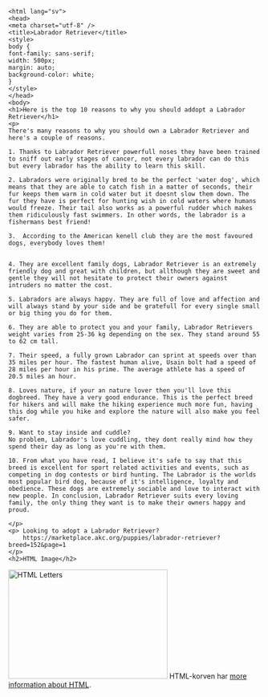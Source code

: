 <!DOCTYPE html>
	<html lang="sv">
	<head>
	<meta charset="utf-8" />
	<title>Labrador Retriever</title>
	<style>
	body {
	font-family: sans-serif;
	width: 500px;
	margin: auto;
	background-color: white;
	}
	</style>
	</head>
	<body>
	<h1>Here is the top 10 reasons to why you should addopt a Labrador Retriever</h1>
	<p>
	There's many reasons to why you should own a Labrador Retriever and here's a couple of reasons.

	1. Thanks to Labrador Retriever powerfull noses they have been trained to sniff out early stages of cancer, not every labrador can do this but every labrador has the ability to learn this skill.

	2. Labradors were originally bred to be the perfect 'water dog', which means that they are able to catch fish in a matter of seconds, their fur keeps them warm in cold water but it doesnt slow them down. The fur they have is perfect for hunting wish in cold waters where humans would freeze. Their tail also works as a powerful rudder which makes them ridiculously fast swimmers. In other words, the labrador is a fishermans best friend!

	3.  According to the American kenell club they are the most favoured dogs, everybody loves them!


	4. They are excellent family dogs, Labrador Retriever is an extremely friendly dog and great with children, but allthough they are sweet and gentle they will not hesitate to protect their owners against intruders no matter the cost.

	5. Labradors are always happy. They are full of love and affection and will always stand by your side and be gratefull for every single small or big thing you do for them.

	6. They are able to protect you and your family, Labrador Retrievers weight varies from 25-36 kg depending on the sex. They stand around 55 to 62 cm tall.

	7. Their speed, a fully grown Labrador can sprint at speeds over than 35 miles per hour. The fastest human alive, Usain bolt had a speed of 28 miles per hour in his prime. The average athlete has a speed of 20.5 miles an hour.

	8. Loves nature, if your an nature lover then you'll love this dogbreed. They have a very good endurance. This is the perfect breed for hikers and will make the hiking experience much more fun, having this dog while you hike and explore the nature will also make you feel safer.

	9. Want to stay inside and cuddle?
	No problem, Labrador's love cuddling, they dont really mind how they spend their day as long as you're with them.

	10. From what you have read, I believe it's safe to say that this breed is excellent for sport related activities and events, such as competing in dog contests or bird hunting. The Labrador is the worlds most popular bird dog, because of it's intelligence, loyalty and obedience. These dogs are extremely sociable and love to interact with new people. In conclusion, Labrador Retriever suits every loving family, the only thing they want is to make their owners happy and proud.

	</p>
	<p> Looking to adopt a Labrador Retriever?
		https://marketplace.akc.org/puppies/labrador-retriever?breed=152&page=1
	</p>
	<h2>HTML Image</h2>
<img src="https://s3.amazonaws.com/cdn-origin-etr.akc.org/wp-content/uploads/2017/11/29150201/Labrador-Retrievers-three-colors.jpg" alt="HTML Letters" width="317" height="218">
	HTML-korven har <a href="http://htmldog.com/information/firstdog/">more information about <abbr title="Hyper Text Markup Language">HTML</abbr></a>.
	</p>
	</body>
	</html>
